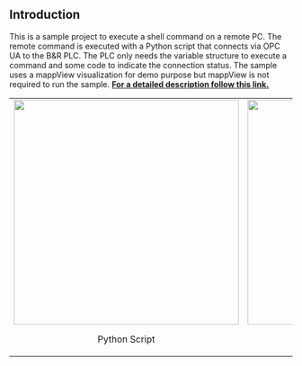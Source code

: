 ## Introduction
This is a sample project to execute a shell command on a remote PC. The remote command is executed with a Python script that connects via OPC UA to the B&R PLC. The PLC only needs the variable structure to execute a command and some code to indicate the connection status. The sample uses a mappView visualization for demo purpose but mappView is not required to run the sample. [**For a detailed description follow this link.**](https://br-automation-com.github.io/mappRemoteShell/index.html)

<table>
  <tr>
    <td>
      <img src='https://br-automation-com.github.io/mappRemoteShell/images/screenshot_python.png' width=400><p align="center">Python Script</p>
    </td>
    <td>
      <img src='https://br-automation-com.github.io/mappRemoteShell/images/screenshot_plc.png' width=400><p align="center">PLC UI</p>
    </td>
  </tr>
</table>
